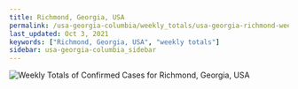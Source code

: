 ```yaml
---
title: Richmond, Georgia, USA
permalink: /usa-georgia-columbia/weekly_totals/usa-georgia-richmond-weekly_totals.html
last_updated: Oct 3, 2021
keywords: ["Richmond, Georgia, USA", "weekly totals"]
sidebar: usa-georgia-columbia_sidebar
---
```


![Weekly Totals of Confirmed Cases for Richmond, Georgia, USA](/covid_tracker/images/graphs/usa-georgia-richmond-weekly_totals_graph.png)
